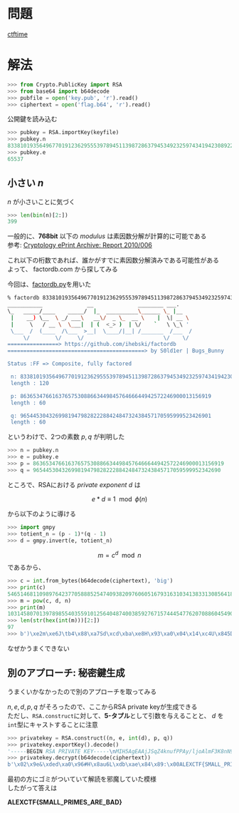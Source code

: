 <!-- TITLE: Poor Rsa -->
<!-- SUBTITLE: A quick summary of Poor Rsa -->

# 問題
[ctftime](https://ctftime.org/task/3350)

# 解法

```python
>>> from Crypto.PublicKey import RSA
>>> from base64 import b64decode 
>>> pubfile = open('key.pub', 'r').read()
>>> ciphertext = open('flag.b64', 'r').read()
```

公開鍵を読み込む

```python 
>>> pubkey = RSA.importKey(keyfile)
>>> pubkey.n
833810193564967701912362955539789451139872863794534923259743419423089229206473091408403560311191545764221310666338878019
>>> pubkey.e
65537 
```

## 小さい $n$ 

$n$ が小さいことに気づく

```python 
>>> len(bin(n)[2:])
399
```

一般的に、**768bit** 以下の *modulus* は素因数分解が計算的に可能である  
参考: [Cryptology ePrint Archive: Report 2010/006](https://eprint.iacr.org/2010/006)

これ以下の桁数であれば、誰かがすでに素因数分解済みである可能性がある  
よって、 factordb.com から探してみる

今回は、[factordb.py](https://github.com/ihebski/factordb)を用いた

```sh
% factordb 833810193564967701912362955539789451139872863794534923259743419423089229206473091408403560311191545764221310666338878019
___________              __              ________ ___.    
\_   _____/____    _____/  |_  __________\______ \_ |__  
 |    __) \__  \ _/ ___\   __\/  _ \_  __ \    |  \| __ \ 
 |     \   / __ \  \___|  | (  <_> )  | \/    `   \ \_\ '
 \___  /  (____  /\___  >__|  \____/|__| /_______  /___  /
     \/        \/     \/                         \/    \/ 
================> https://github.com/ihebski/factordb
===========================================> by S0ld1er | Bugs_Bunny 

Status :FF => Composite, fully factored

 n: 833810193564967701912362955539789451139872863794534923259743419423089229206473091408403560311191545764221310666338878019 
 length : 120 

 p: 863653476616376575308866344984576466644942572246900013156919 
 length : 60 

 q: 965445304326998194798282228842484732438457170595999523426901 
 length : 60 
```

というわけで、2つの素数 $p, q$ が判明した

```python 
>>> n = pubkey.n
>>> e = pubkey.e
>>> p = 863653476616376575308866344984576466644942572246900013156919
>>> q = 96544530432699819479828222884248473243845717059599952342690
```

ところで、RSAにおける *private exponent* $d$ は

$$e*d \equiv 1 \mod \phi(n)$$

から以下のように導ける

```python
>>> import gmpy
>>> totient_n = (p - 1)*(q - 1)
>>> d = gmpy.invert(e, totient_n)
```

$$m = c^d \mod n$$
であるから、

```python
>>> c = int.from_bytes(b64decode(ciphertext), 'big')
>>> print(c)
546514681109897642377058885254740938209760605167931631034138331308564188002339494648530153228068817245276146038543125484
>>> m = pow(c, d, n)
>>> print(m)
103145807013978985540355910125640487400385927671574445477620708860454905704702407706197052505510447088948250826538250
>>> len(str(hex(int(m)))[2:])
97
>>> b')\xe2m\xe6J\tb4\x88\xa7Sd\xcd\xba\xe8H\x93\xa0\x04\x14\xc4U\x845Dg\xb54\xd4\x14\xc4\xc5\xf5\x05$\x94\xd4U5\xf4\x15$U\xf4$\x14G\xd0'
```

なぜかうまくできない

## 別のアプローチ: 秘密鍵生成

うまくいかなかったので別のアプローチを取ってみる


$n, e, d, p, q$ がそろったので、ここからRSA private keyが生成できる  
ただし、`RSA.construct`に対して、**5-タプル**として引数を与えることと、 $d$ を`int`型にキャストすることに注意

```python 
>>> privatekey = RSA.construct((n, e, int(d), p, q))
>>> privatekey.exportKey().decode()
'-----BEGIN RSA PRIVATE KEY-----\nMIH5AgEAAjJSqZ4knufPPAy/ljoAlmF3K8nN9uHj+/xuRKB6Xg+JRFep+Bw64TKs\nVoPTWyi6XDJCQwIDAQABAjIzrQnKBvUPnpCxrK5x85DWuS8dbTtmFP+HEYHE3wja\nTF9QEkV6ZDCUBers1jQeQwJ5MQIaAImWgwYMdrnA3lgaaeDqnZG+0Qcb6x2SSjcC\nGgCZzedK7e6Hrf/daEy8R451mHC08gaS9lJVAhlmZEB1y+i/LC1L27xXycIhqKPe\naoR6qVfZAhlbPhKLmhFavne/AqQbQhwaWT/rqHUL9EMtAhk5pem+TgbW3zCYF8v7\nj0mjJ31NC+0sLmx5\n-----END RSA PRIVATE KEY-----'
>>> privatekey.decrypt(b64decode(ciphertext))
b'\x02\x9e&\xded\xa0\x96#H\x8au6L\xdb\xae\x84\x89:\x00ALEXCTF{SMALL_PRIMES_ARE_BAD}\n'
```

最初の方にゴミがついていて解読を邪魔していた模様  
したがって答えは

**ALEXCTF{SMALL_PRIMES_ARE_BAD}**
